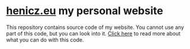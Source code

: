 # [henicz.eu] my personal website

This repository contains source code of my website. You cannot use any part of this code, but you can look into it. [Click here](https://choosealicense.com/no-license/) to read more about what you can do with this code.

[henicz.eu]: https://henicz.eu
